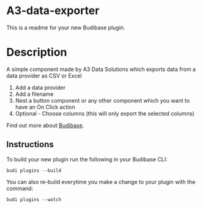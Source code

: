 # A3-data-exporter
This is a readme for your new Budibase plugin.

# Description
A simple component made by A3 Data Solutions which exports data from a data provider as CSV or Excel

1) Add a data provider
2) Add a filename
3) Nest a button component or any other component which you want to have an On Click action
4) Optional - Choose columns (this will only export the selected columns)

Find out more about [Budibase](https://github.com/Budibase/budibase).

## Instructions

To build your new  plugin run the following in your Budibase CLI:
```
budi plugins --build
```

You can also re-build everytime you make a change to your plugin with the command:
```
budi plugins --watch
```

